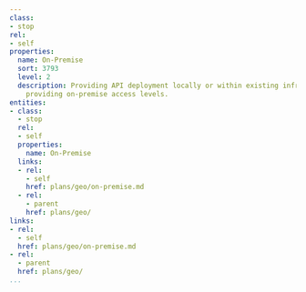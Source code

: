 ```yaml
---
class:
- stop
rel:
- self
properties:
  name: On-Premise
  sort: 3793
  level: 2
  description: Providing API deployment locally or within existing infrastructure,
    providing on-premise access levels.
entities:
- class:
  - stop
  rel:
  - self
  properties:
    name: On-Premise
  links:
  - rel:
    - self
    href: plans/geo/on-premise.md
  - rel:
    - parent
    href: plans/geo/
links:
- rel:
  - self
  href: plans/geo/on-premise.md
- rel:
  - parent
  href: plans/geo/
...
```

